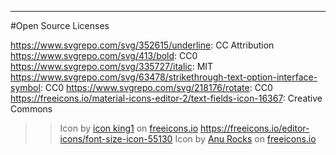--------
#Open Source Licenses

https://www.svgrepo.com/svg/352615/underline: CC Attribution
https://www.svgrepo.com/svg/413/bold: CC0
https://www.svgrepo.com/svg/335727/italic: MIT
https://www.svgrepo.com/svg/63478/strikethrough-text-option-interface-symbol: CC0
https://www.svgrepo.com/svg/218176/rotate: CC0
https://freeicons.io/material-icons-editor-2/text-fields-icon-16367: Creative Commons 
>> Icon by <a href="https://freeicons.io/profile/3">icon king1</a> on <a href="https://freeicons.io">freeicons.io</a>
https://freeicons.io/editor-icons/font-size-icon-55130
>> Icon by <a href="https://freeicons.io/profile/730">Anu Rocks</a> on <a href="https://freeicons.io">freeicons.io</a>
                                
                                
